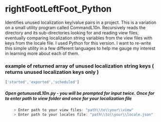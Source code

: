 # rightFootLeftFoot_Python
Identifies unused localization key/value pairs in a project.
This is a variation on a small utility program called CommandL10n. Recursively reads the directory and its sub-directories looking for and reading view files, eventually comparing localization string variables from the view files with keys from the locale file.
I used Python for this version. I want to re-write this simple utility in a few different languages to help me gauge my interest in learning more about each of them.

### example of returned array of unused localization string keys (  returns unused localization keys only )
```javascript
['started','exported','scheduled']
```

##### Open getunusedL10n.py - you will be prompted for input twice. Once for to enter path to view folder and once for your localization file
```javascript
	> Enter path to your view files: "path\\to\\your\\view"
	> Enter path to your locales file: "path\\to\\your\\locale.json"
```
